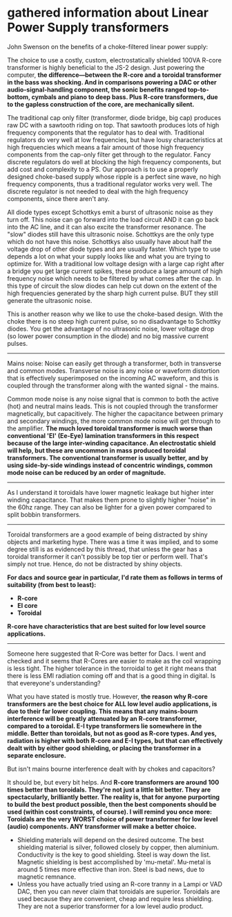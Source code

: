 # gathered information about Linear Power Supply transformers

John Swenson on the benefits of a choke-filtered linear power supply:

The choice to use a costly, custom, electrostatically shielded 100VA R-core transformer is highly beneficial to the JS-2 design.
Just powering the computer, **the difference—between the R-core and a toroidal transformer in the bass was shocking. And in comparisons powering a DAC or other audio-signal-handling component, the sonic benefits ranged top-to-bottom, cymbals and piano to deep bass.  Plus R-core transformers, due to the gapless construction of the core, are mechanically silent.**

The traditional cap only filter (transformer, diode bridge, big cap) produces raw DC with a sawtooth riding on top. That sawtooth produces lots of high frequency components that the regulator has to deal with. Traditional regulators do very well at low frequencies, but have lousy characteristics at high frequencies which means a fair amount of those high frequency components from the cap-only filter get through to the regulator. Fancy discrete regulators do well at blocking the high frequency components, but add cost and complexity to a PS. Our approach is to use a properly designed choke-based supply whose ripple is a perfect sine wave, no high frequency components, thus a traditional regulator works very well. The discrete regulator is not needed to deal with the high frequency components, since there aren't any.

All diode types except Schottkys emit a burst of ultrasonic noise as they turn off. This noise can go forward into the load circuit AND it can go back into the AC line, and it can also excite the transformer resonance. The "slow" diodes still have this ultrasonic noise. Schottkys are the only type which do not have this noise. Schottkys also usually have about half the voltage drop of other diode types and are usually faster. Which type to use depends a lot on what your supply looks like and what you are trying to optimize for. 
With a traditional low voltage design with a large cap right after a bridge you get large current spikes, these produce a large amount of high frequency noise which needs to be filtered by what comes after the cap. In this type of circuit the slow diodes can help cut down on the extent of the high frequencies generated by the sharp high current pulse. BUT they still generate the ultrasonic noise.

This is another reason why we like to use the choke-based design. With the choke there is no steep high current pulse, so no disadvantage to Schottky diodes. You get the advantage of no ultrasonic noise, lower voltage drop (so lower power consumption in the diode) and no big massive current pulses.

---

Mains noise: Noise can easily get through a transformer, both in transverse and common modes. Transverse noise is any noise or waveform distortion that is effectively superimposed on the incoming AC waveform, and this is coupled through the transformer along with the wanted signal - the mains.

Common mode noise is any noise signal that is common to both the active (hot) and neutral mains leads. This is not coupled through the transformer magnetically, but capacitively. The higher the capacitance between primary and secondary windings, the more common mode noise will get through to the amplifier. **The much loved toroidal transformer is much worse than conventional 'EI' (Ee-Eye) lamination transformers in this respect because of the large inter-winding capacitance. An electrostatic shield will help, but these are uncommon in mass produced toroidal transformers. The conventional transformer is usually better, and by using side-by-side windings instead of concentric windings, common mode noise can be reduced by an order of magnitude.**

---
As I understand it toroidals have lower magnetic leakage but higher inter winding capacitance. That makes them prone to slightly higher "noise" in the 60hz range. They can also be lighter for a given power compared to split bobbin transformers.

---
Toroidal transformers are a good example of being distracted by shiny objects and marketing hype. There was a time it was implied, and to some degree still is as evidenced by this thread, that unless the gear has a toroidal transformer it can't possibly be top tier or perform well. That's simply not true. Hence, do not be distracted by shiny objects.

**For dacs and source gear in particular, I'd rate them as follows in terms of suitability (from best to least):**
- **R-core**
- **EI core**
- **Toroidal**

**R-core have characteristics that are best suited for low level source applications.**

---
Someone here suggested that R-Core was better for Dacs. I went and checked and it seems that R-Cores are easier to make as the coil wrapping is less tight. The higher tolerance in the torroidal to get it right means that there is less EMI radiation coming off and that is a good thing in digital.
Is that evereyone's understanding?

What you have stated is mostly true. However, **the reason why R-core transformers are the best choice for ALL low level audio applications, is due to their far lower coupling. This means that any mains-bourn interference will be greatly attenuated by an R-core transformer, compared to a toroidal. E-I type transformers lie somewhere in the middle. Better than toroidals, but not as good as R-core types. And yes, radiation is higher with both R-core and E-I types, but that can effectively dealt with by either good shielding, or placing the transformer in a separate enclosure.**

But isn't mains bourne interference dealt with by chokes and capacitors?

It should be, but every bit helps. And **R-core transformers are around 100 times better than toroidals. They're not just a little bit better. They are spectacularly, brilliantly better. The reality is, that for anyone purporting to build the best product possible, then the best components should be used (within cost constraints, of course). I will remind you once more: Toroidals are the very WORST choice of power transformer for low level (audio) components. ANY transformer will make a better choice.**

* Shielding materials will depend on the desired outcome. The best shielding material is silver, followed closely by copper, then aluminium. Conductivity is the key to good shielding. Steel is way down the list. Magnetic shielding is best accomplished by 'mu-metal'. Mu-metal is around 5 times more effective than iron. Steel is bad news, due to magnetic remnance.
* Unless you have actually tried using an R-core tranny in a Lampi or VAD DAC, then you can never claim that toroidals are superior. Toroidals are used because they are convenient, cheap and require less shielding. They are not a superior transformer for a low level audio product. 
